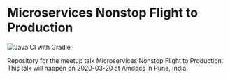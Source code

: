# Microservices Nonstop Flight to Production

![Java CI with Gradle](https://github.com/nelkinda/microservice-java/workflows/Java%20CI%20with%20Gradle/badge.svg)

Repository for the meetup talk Microservices Nonstop Flight to Production.
This talk will happen on 2020-03-20 at Amdocs in Pune, India.
